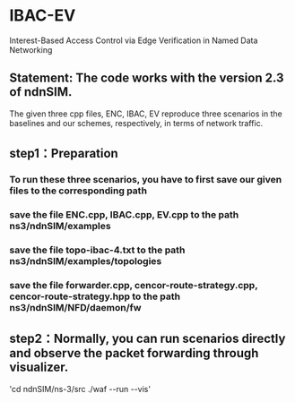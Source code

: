 # IBAC-EV
Interest-Based Access Control via Edge Verification in Named Data Networking
## Statement: The code works with the version 2.3 of ndnSIM.
The given three cpp files, ENC, IBAC, EV reproduce three scenarios in the baselines and our schemes, respectively, in terms of network traffic.
## step1：Preparation
### To run these three scenarios, you have to first save our given files to the corresponding path
### save the file ENC.cpp, IBAC.cpp, EV.cpp to the path ns3/ndnSIM/examples
### save the file topo-ibac-4.txt to the path ns3/ndnSIM/examples/topologies
### save the file forwarder.cpp, cencor-route-strategy.cpp, cencor-route-strategy.hpp to the path ns3/ndnSIM/NFD/daemon/fw
## step2：Normally, you can run scenarios directly and observe the packet forwarding through visualizer.
'cd ndnSIM/ns-3/src ./waf --run <scnario> --vis'
